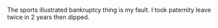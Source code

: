The sports illustrated bankruptcy thing is my fault. I took paternity leave twice in 2 years then dipped.

